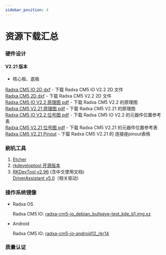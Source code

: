 ```yaml
---
sidebar_position: 4
---
```


# 资源下载汇总

### 硬件设计

#### V2.21 版本

- 核心板、底板

[Radxa CM5 IO 2D dxf](https://dl.radxa.com/cm5/v2200/radxa_cm5_io_board_v2200_2d_dxf.zip) - 下载 Radxa CM5 IO V2.2 2D 文件  
[Radxa CM5 2D dxf](https://dl.radxa.com/cm5/v2200/radxa_cm5_v2200_2d_dxf.zip) - 下载 Radxa CM5 V2.2 2D 文件  
[Radxa CM5 IO V2.2 原理图 pdf](https://dl.radxa.com/cm5/v2200/radxa_cm5_io_v2200_schematic.pdf) - 下载 Radxa CM5 V2.2 的原理图  
[Radxa CM5 V2.21 原理图 pdf](https://dl.radxa.com/cm5/v2210/radxa_cm5_v2210_schematic.pdf) - 下载 Radxa CM5 V2.21 的原理图  
[Radxa CM5 IO V2.2 位号图 pdf](https://dl.radxa.com/cm5/v2200/radxa_cm5_io_v2200_Components_Placement_map.pdf) - 下载 Radxa CM5 IO V2.2 的元器件位置参考表  
[Radxa CM5 V2.21 位号图 pdf](https://dl.radxa.com/cm5/v2210/radxa_cm5_v2210_components_placement_map.pdf) - 下载 Radxa CM5 V2.21 的元器件位置参考表  
[Radxa CM5 V2.21 Pinout](https://dl.radxa.com/cm5/v2210/radxa_cm5_v2210_pinout.xlsx) - 下载 Radxa CM5 V2.21 的 连接座pinout表格

### 刷机工具

1. [Etcher](https://etcher.balena.io/#download-etcher/)
2. [rkdeveloptool 开源版本](https://opensource.rock-chips.com/wiki_Rkdeveloptool)
3. [RKDevTool v2.96](https://dl.radxa.com/tools/windows/RKDevTool_Release_v2.96_zh.zip) (含中文使用文档)  
   [DriverAssistant v5.0](https://dl.radxa.com/tools/windows/DriverAssitant_v5.0.zip)（相关驱动）

### 操作系统镜像

- Radxa OS

  Radxa CM5 IO: [radxa-cm5-io_debian_bullseye-test_kde_b1.img.xz](https://github.com/radxa-build/radxa-cm5-io/releases/download/b1/radxa-cm5-io_debian_bullseye_kde_b1.img.xz)

- Android

  Radxa CM5 IO: [radxa-cm5-io-android12_rkr14](https://github.com/radxa/manifests/releases/download/Android12_rkr14_20240511/Radxa_CM5_Android12_rkr14_GMS_20240511-gpt.zip)

### 质量认证
